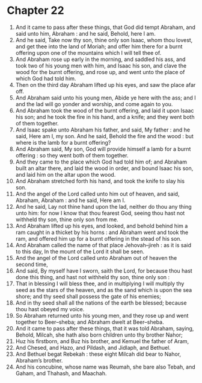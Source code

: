 # Chapter 22

1. And it came to pass after these things, that God did tempt Abraham, and said unto him, Abraham : and he said, Behold, here I am.
2. And he said, Take now thy son, thine only son Isaac, whom thou lovest, and get thee into the land of Moriah; and offer him there for a burnt offering upon one of the mountains which I will tell thee of.
3. And Abraham rose up early in the morning, and saddled his ass, and took two of his young men with him, and Isaac his son, and clave the wood for the burnt offering, and rose up, and went unto the place of which God had told him.
4. Then on the third day Abraham lifted up his eyes, and saw the place afar off.
5. And Abraham said unto his young men, Abide ye here with the ass; and I and the lad will go yonder and worship, and come again to you.
6. And Abraham took the wood of the burnt offering, and laid it upon Isaac his son; and he took the fire in his hand, and a knife; and they went both of them together.
7. And Isaac spake unto Abraham his father, and said, My father : and he said, Here am I, my son. And he said, Behold the fire and the wood : but where is the lamb for a burnt offering?
8. And Abraham said, My son, God will provide himself a lamb for a burnt offering : so they went both of them together.
9. And they came to the place which God had told him of; and Abraham built an altar there, and laid the wood in order, and bound Isaac his son, and laid him on the altar upon the wood.
10. And Abraham stretched forth his hand, and took the knife to slay his son.
11. And the angel of the Lord called unto him out of heaven, and said, Abraham, Abraham : and he said, Here am I.
12. And he said, Lay not thine hand upon the lad, neither do thou any thing unto him: for now I know that thou fearest God, seeing thou hast not withheld thy son, thine only son from me.
13. And Abraham lifted up his eyes, and looked, and behold behind him a ram caught in a thicket by his horns : and Abraham went and took the ram, and offered him up for a burnt offering in the stead of his son.
14. And Abraham called the name of that place Jehovah–jireh : as it is said to this day, In the mount of the Lord it shall be seen.
15. And the angel of the Lord called unto Abraham out of heaven the second time,
16. And said, By myself have I sworn, saith the Lord, for because thou hast done this thing, and hast not withheld thy son, thine only son :
17. That in blessing I will bless thee, and in multiplying I will multiply thy seed as the stars of the heaven, and as the sand which is upon the sea shore; and thy seed shall possess the gate of his enemies;
18. And in thy seed shall all the nations of the earth be blessed; because thou hast obeyed my voice.
19. So Abraham returned unto his young men, and they rose up and went together to Beer–sheba; and Abraham dwelt at Beer–sheba.
20. And it came to pass after these things, that it was told Abraham, saying, Behold, Milcah, she hath also born children unto thy brother Nahor;
21. Huz his firstborn, and Buz his brother, and Kemuel the father of Aram,
22. And Chesed, and Hazo, and Pildash, and Jidlaph, and Bethuel.
23. And Bethuel begat Rebekah : these eight Milcah did bear to Nahor, Abraham’s brother.
24. And his concubine, whose name was Reumah, she bare also Tebah, and Gaham, and Thahash, and Maachah.

